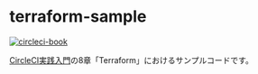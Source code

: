 # terraform-sample

[![circleci-book](https://circleci.com/gh/circleci-book/terraform-sample.svg?style=svg)](https://circleci.com/gh/circleci-book/terraform-sample)

[CircleCI実践入門](https://gihyo.jp/book/2020/978-4-297-11411-4)の8章「Terraform」におけるサンプルコードです。

